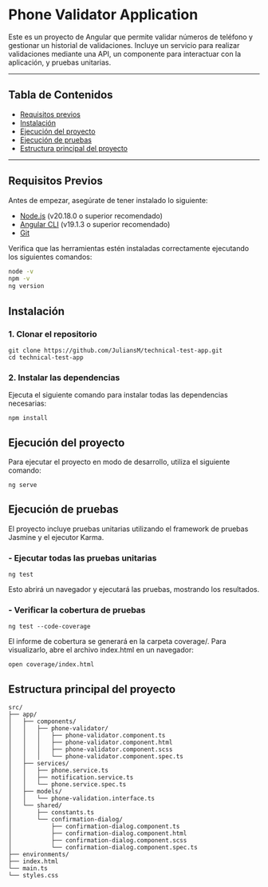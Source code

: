 # Phone Validator Application

Este es un proyecto de Angular que permite validar números de teléfono y gestionar un historial de validaciones. Incluye un servicio para realizar validaciones mediante una API, un componente para interactuar con la aplicación, y pruebas unitarias.

---

## Tabla de Contenidos

- [Requisitos previos](#requisitos-previos)
- [Instalación](#instalación)
- [Ejecución del proyecto](#ejecución-del-proyecto)
- [Ejecución de pruebas](#ejecución-de-pruebas)
- [Estructura principal del proyecto](#estructura-principal-del-proyecto)

---

## Requisitos Previos

Antes de empezar, asegúrate de tener instalado lo siguiente:

- [Node.js](https://nodejs.org/) (v20.18.0 o superior recomendado)
- [Angular CLI](https://angular.io/cli) (v19.1.3 o superior recomendado)
- [Git](https://git-scm.com/)

Verifica que las herramientas estén instaladas correctamente ejecutando los siguientes comandos:

```bash
node -v
npm -v
ng version
```

## Instalación
### 1. Clonar el repositorio
```
git clone https://github.com/JuliansM/technical-test-app.git
cd technical-test-app
```
### 2. Instalar las dependencias
Ejecuta el siguiente comando para instalar todas las dependencias necesarias:
```
npm install
```
## Ejecución del proyecto
Para ejecutar el proyecto en modo de desarrollo, utiliza el siguiente comando:
```
ng serve
```

## Ejecución de pruebas
El proyecto incluye pruebas unitarias utilizando el framework de pruebas Jasmine y el ejecutor Karma.

### - Ejecutar todas las pruebas unitarias 
```
ng test
```
Esto abrirá un navegador y ejecutará las pruebas, mostrando los resultados.

### - Verificar la cobertura de pruebas
```
ng test --code-coverage
```
El informe de cobertura se generará en la carpeta coverage/. Para visualizarlo, abre el archivo index.html en un navegador:
```
open coverage/index.html
```

## Estructura principal del proyecto
```
src/
├── app/
│   ├── components/
│   │   ├── phone-validator/
│   │   │   ├── phone-validator.component.ts
│   │   │   ├── phone-validator.component.html
│   │   │   ├── phone-validator.component.scss
│   │   │   └── phone-validator.component.spec.ts
│   ├── services/
│   │   ├── phone.service.ts
│   │   ├── notification.service.ts
│   │   └── phone.service.spec.ts
│   ├── models/
│   │   └── phone-validation.interface.ts
│   └── shared/
│       ├── constants.ts
│       └── confirmation-dialog/
│           ├── confirmation-dialog.component.ts
│           ├── confirmation-dialog.component.html
│           ├── confirmation-dialog.component.scss
│           └── confirmation-dialog.component.spec.ts
├── environments/
├── index.html
└── main.ts
└── styles.css
```



